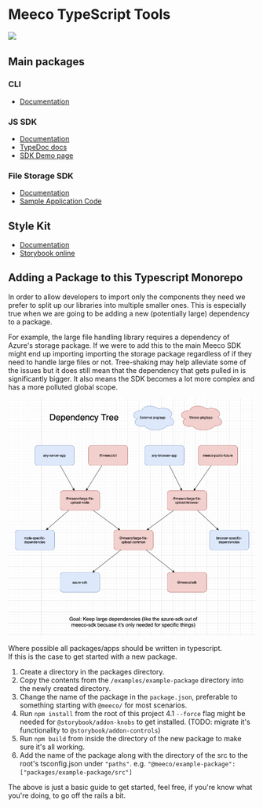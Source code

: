 # Meeco TypeScript Tools

<img width="100px" src="https://uploads-ssl.webflow.com/5cd5168c6c861f4fc7cfe969/5ddcaba04d724676d8758927_Meeco-Logo-2019-Circle-RGB.svg">

## Main packages

### CLI

- [Documentation](./packages/cli)

### JS SDK

- [Documentation](./packages/sdk)
- [TypeDoc docs](https://meeco.github.io/sdk-docs/)
- [SDK Demo page](https://meeco.github.io/sdk-docs/sdk-demo/)

### File Storage SDK

- [Documentation](./packages/file-storage-browser)
- [Sample Application Code](./packages/file-storage-browser/demo/index.ts)

## Style Kit

- [Documentation](./packages/style-kit)
- [Storybook online](https://meeco.github.io/sdk-docs/style-kit/)

## Adding a Package to this Typescript Monorepo

In order to allow developers to import only the components they need we prefer to split up our libraries into multiple smaller ones. This
is especially true when we are going to be adding a new (potentially large) dependency to a package.

For example, the large file handling library requires a dependency of Azure's storage package. If we were to add this to the main Meeco SDK
might end up importing importing the storage package regardless of if they need to handle large files or not. Tree-shaking may help alleviate
some of the issues but it does still mean that the dependency that gets pulled in is significantly bigger. It also means the SDK becomes a
lot more complex and has a more polluted global scope.

![Dependency Tree diagram](/docs/static-assets/dependency-tree-example.png)

Where possible all packages/apps should be written in typescript.  
If this is the case to get started with a new package.

1. Create a directory in the packages directory.
2. Copy the contents from the `/examples/example-package` directory into the newly created directory.
3. Change the name of the package in the `package.json`, preferable to something starting with `@meeco/` for most scenarios.
4. Run `npm install` from the root of this project
  4.1 `--force` flag might be needed for `@storybook/addon-knobs` to get installed. (TODO: migrate it's functionality to `@storybook/addon-controls`)
5. Run `npm build` from inside the directory of the new package to make sure it's all working.
6. Add the name of the package along with the directory of the src to the root's tsconfig.json under `"paths"`. e.g. `"@meeco/example-package": ["packages/example-package/src"]`

The above is just a basic guide to get started, feel free, if you're know what you're doing, to go off the rails a bit.
